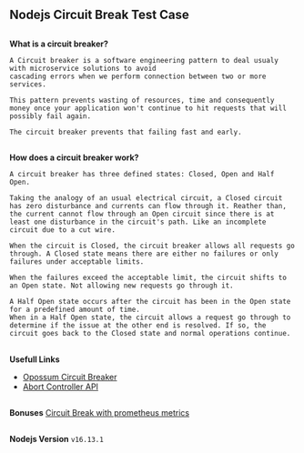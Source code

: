 ## Nodejs Circuit Break Test Case

##

**What is a circuit breaker?**
```
A Circuit breaker is a software engineering pattern to deal usualy with microservice solutions to avoid
cascading errors when we perform connection between two or more services.

This pattern prevents wasting of resources, time and consequently money once your application won't continue to hit requests that will possibly fail again.

The circuit breaker prevents that failing fast and early.
```

##

**How does a circuit breaker work?**
```
A circuit breaker has three defined states: Closed, Open and Half Open.

Taking the analogy of an usual electrical circuit, a Closed circuit has zero disturbance and currents can flow through it. Reather than, the current cannot flow through an Open circuit since there is at least one disturbance in the circuit's path. Like an incomplete circuit due to a cut wire.

When the circuit is Closed, the circuit breaker allows all requests go through. A Closed state means there are either no failures or only failures under acceptable limits.

When the failures exceed the acceptable limit, the circuit shifts to an Open state. Not allowing new requests go through it.

A Half Open state occurs after the circuit has been in the Open state for a predefined amount of time.
When in a Half Open state, the circuit allows a request go through to determine if the issue at the other end is resolved. If so, the circuit goes back to the Closed state and normal operations continue.
```

##

**Usefull Links**
- [Opossum Circuit Breaker](https://www.npmjs.com/package/opossum)
- [Abort Controller API](https://developer.mozilla.org/en-US/docs/Web/API/AbortController)

##

**Bonuses**
[Circuit Break with prometheus metrics](https://github.com/nodeshift/opossum-prometheus)

##

**Nodejs Version**
`v16.13.1`